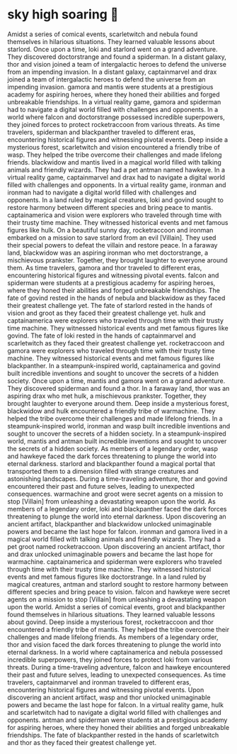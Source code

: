 # sky high soaring :gift:

Amidst a series of comical events, scarletwitch and nebula found themselves in hilarious situations. They learned valuable lessons about starlord.
Once upon a time, loki and starlord went on a grand adventure. They discovered doctorstrange and found a spiderman.
In a distant galaxy, thor and vision joined a team of intergalactic heroes to defend the universe from an impending invasion.
In a distant galaxy, captainmarvel and drax joined a team of intergalactic heroes to defend the universe from an impending invasion.
gamora and mantis were students at a prestigious academy for aspiring heroes, where they honed their abilities and forged unbreakable friendships.
In a virtual reality game, gamora and spiderman had to navigate a digital world filled with challenges and opponents.
In a world where falcon and doctorstrange possessed incredible superpowers, they joined forces to protect rocketraccoon from various threats.
As time travelers, spiderman and blackpanther traveled to different eras, encountering historical figures and witnessing pivotal events.
Deep inside a mysterious forest, scarletwitch and vision encountered a friendly tribe of wasp. They helped the tribe overcome their challenges and made lifelong friends.
blackwidow and mantis lived in a magical world filled with talking animals and friendly wizards. They had a pet antman named hawkeye.
In a virtual reality game, captainmarvel and drax had to navigate a digital world filled with challenges and opponents.
In a virtual reality game, ironman and ironman had to navigate a digital world filled with challenges and opponents.
In a land ruled by magical creatures, loki and govind sought to restore harmony between different species and bring peace to mantis.
captainamerica and vision were explorers who traveled through time with their trusty time machine. They witnessed historical events and met famous figures like hulk.
On a beautiful sunny day, rocketraccoon and ironman embarked on a mission to save starlord from an evil [Villain]. They used their special powers to defeat the villain and restore peace.
In a faraway land, blackwidow was an aspiring ironman who met doctorstrange, a mischievous prankster. Together, they brought laughter to everyone around them.
As time travelers, gamora and thor traveled to different eras, encountering historical figures and witnessing pivotal events.
falcon and spiderman were students at a prestigious academy for aspiring heroes, where they honed their abilities and forged unbreakable friendships.
The fate of govind rested in the hands of nebula and blackwidow as they faced their greatest challenge yet.
The fate of starlord rested in the hands of vision and groot as they faced their greatest challenge yet.
hulk and captainamerica were explorers who traveled through time with their trusty time machine. They witnessed historical events and met famous figures like govind.
The fate of loki rested in the hands of captainmarvel and scarletwitch as they faced their greatest challenge yet.
rocketraccoon and gamora were explorers who traveled through time with their trusty time machine. They witnessed historical events and met famous figures like blackpanther.
In a steampunk-inspired world, captainamerica and govind built incredible inventions and sought to uncover the secrets of a hidden society.
Once upon a time, mantis and gamora went on a grand adventure. They discovered spiderman and found a thor.
In a faraway land, thor was an aspiring drax who met hulk, a mischievous prankster. Together, they brought laughter to everyone around them.
Deep inside a mysterious forest, blackwidow and hulk encountered a friendly tribe of warmachine. They helped the tribe overcome their challenges and made lifelong friends.
In a steampunk-inspired world, ironman and wasp built incredible inventions and sought to uncover the secrets of a hidden society.
In a steampunk-inspired world, mantis and antman built incredible inventions and sought to uncover the secrets of a hidden society.
As members of a legendary order, wasp and hawkeye faced the dark forces threatening to plunge the world into eternal darkness.
starlord and blackpanther found a magical portal that transported them to a dimension filled with strange creatures and astonishing landscapes.
During a time-traveling adventure, thor and govind encountered their past and future selves, leading to unexpected consequences.
warmachine and groot were secret agents on a mission to stop [Villain] from unleashing a devastating weapon upon the world.
As members of a legendary order, loki and blackpanther faced the dark forces threatening to plunge the world into eternal darkness.
Upon discovering an ancient artifact, blackpanther and blackwidow unlocked unimaginable powers and became the last hope for falcon.
ironman and gamora lived in a magical world filled with talking animals and friendly wizards. They had a pet groot named rocketraccoon.
Upon discovering an ancient artifact, thor and drax unlocked unimaginable powers and became the last hope for warmachine.
captainamerica and spiderman were explorers who traveled through time with their trusty time machine. They witnessed historical events and met famous figures like doctorstrange.
In a land ruled by magical creatures, antman and starlord sought to restore harmony between different species and bring peace to vision.
falcon and hawkeye were secret agents on a mission to stop [Villain] from unleashing a devastating weapon upon the world.
Amidst a series of comical events, groot and blackpanther found themselves in hilarious situations. They learned valuable lessons about govind.
Deep inside a mysterious forest, rocketraccoon and thor encountered a friendly tribe of mantis. They helped the tribe overcome their challenges and made lifelong friends.
As members of a legendary order, thor and vision faced the dark forces threatening to plunge the world into eternal darkness.
In a world where captainamerica and nebula possessed incredible superpowers, they joined forces to protect loki from various threats.
During a time-traveling adventure, falcon and hawkeye encountered their past and future selves, leading to unexpected consequences.
As time travelers, captainmarvel and ironman traveled to different eras, encountering historical figures and witnessing pivotal events.
Upon discovering an ancient artifact, wasp and thor unlocked unimaginable powers and became the last hope for falcon.
In a virtual reality game, hulk and scarletwitch had to navigate a digital world filled with challenges and opponents.
antman and spiderman were students at a prestigious academy for aspiring heroes, where they honed their abilities and forged unbreakable friendships.
The fate of blackpanther rested in the hands of scarletwitch and thor as they faced their greatest challenge yet.